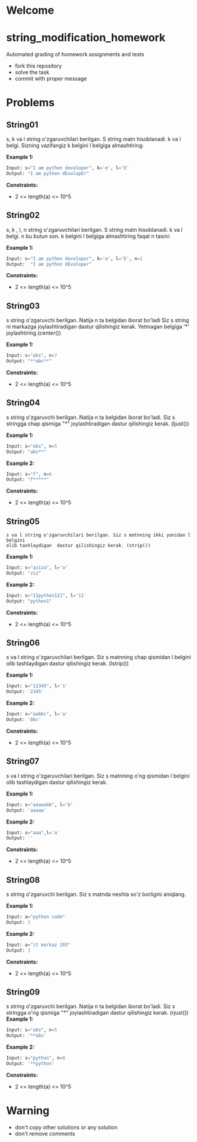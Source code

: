 # Welcome
# string_modification_homework

Automated grading of homework assignments and tests
- fork this repository
- solve the task
- commit with proper message

# Problems
## String01

s, k va l string o'zgaruvchilari berilgan. S string matn hisoblanadi. k va l belgi. Sizning vazifangiz 
k belgini l belgiga almashtiring:

**Example 1:**

```Python
Input: s="I am python devoloper", k='e', l='E'
Output: "I am python dEvolopEr"

```

**Constraints:**

  - 2 <= length(a) <= 10^5

## String02

s, k , l, n string o'zgaruvchilari berilgan. S string matn hisoblanadi. k va l belgi. n bu 
butun son. k belgini l belgiga almashtiring faqat n tasini:

**Example 1:**

```Python
Input: s="I am python devoloper", k='e', l='E', n=1
Output:  "I am python dEvoloper"

```

**Constraints:**

  - 2 <= length(a) <= 10^5

## String03

s string o'zgaruvchi berilgan.  Natija n ta belgidan iborat bo'ladi 
Siz s string ni markazga joylashtiradigan dastur qilishingiz kerak. Yetmagan belgiga '*' joylashtiring.(center())

**Example 1:**

```Python
Input: s="abs", n=7
Output: "**abc**"

```

**Constraints:**

  - 2 <= length(a) <= 10^5

## String04

s string o'zgaruvchi berilgan.  Natija n ta belgidan iborat bo'ladi. 
Siz s stringga chap qismiga "*" joylashtiradigan dastur qilishingiz kerak. (ljust())

**Example 1:**

```Python
Input: s="abs", n=5
Output: "abs**"

```

**Example 2:**

```Python
Input: s="f", n=6
Output: "f*****"

```
**Constraints:**

  - 2 <= length(a) <= 10^5

## String05

    s va l string o'zgaruvchilari berilgan. Siz s matnning ikki yonidan l belgini 
    olib tashlaydigan  dastur qilishingiz kerak. (strip())
**Example 1:**

```Python
Input: s="aziza", l='a'
Output: "ziz"

```

**Example 2:**

```Python
Input: s="11python111", l='11' 
Output: "python1"

```
**Constraints:**

  - 2 <= length(a) <= 10^5

## String06

  s va l string o'zgaruvchilari berilgan. Siz s matnning chap  qismidan l belgini 
  olib tashlaydigan  dastur qilishingiz kerak. (lstrip())

**Example 1:**

```Python
Input: s="12345", l='1'
Output: '2345'

```

**Example 2:**

```Python
Input: s="aabbc", l='a'
Output: 'bbc'

```
**Constraints:**

  - 2 <= length(a) <= 10^5

## String07

s va l string o'zgaruvchilari berilgan. Siz s matnning o'ng  qismidan l belgini 
olib tashlaydigan  dastur qilishingiz kerak. 

**Example 1:**

```Python
Input: s="aaaaabb", l='b'
Output: 'aaaaa'

```

**Example 2:**

```Python
Input: s="aaa",l='a'
Output: ''

```
**Constraints:**

  - 2 <= length(a) <= 10^5

## String08

   s  string o'zgaruvchi berilgan. Siz s matnda neshta so'z borligini aniqlang.

**Example 1:**

```Python
Input: a="python code"
Output: 2

```

**Example 2:**

```Python
Input: a="it markaz 103"
Output: 3

```
**Constraints:**

  - 2 <= length(a) <= 10^5

## String09

s string o'zgaruvchi berilgan.  Natija n ta belgidan iborat bo'ladi. 
Siz s stringga o'ng qismiga "*" joylashtiradigan dastur qilishingiz kerak. (rjust())
**Example 1:**

```Python
Input: s="abs", n=5
Output: '**abs'

```

**Example 2:**

```Python
Input: s="python", n=8
Output: '**python'

```
**Constraints:**

  - 2 <= length(a) <= 10^5

# Warning
- don't copy other solutions or any solution
- don't remove comments